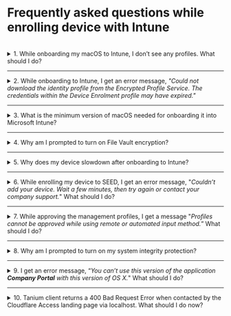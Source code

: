 # Frequently asked questions while enrolling device with Intune

<br>
<details>
  <summary>1. While onboarding my macOS to Intune, I don’t see any profiles. What should I do?</summary>
  <ol>
    <li>Make sure that you have signed in to the <strong>Company Portal</strong> app and see if profiles are listed. If you still do not see any profiles listed, go to step 2.</li>
    <li>Create another local user account and sign in to the <strong>Company Portal</strong> app.</li>
    <li>Repeat the process to setup Intune on your device.</li>
  </ol>  
  </details>
  <hr />
  <details>
  <summary>2. While onboarding to Intune, I get an error message, <em>"Could not download the identity profile from the Encrypted Profile Service. The credentials within the Device Enrolment profile may have expired."</em></summary>

  One of the possible reasons could be that your device was earlier onboarded by another user in Intune and was not offboarded properly.  

  To confirm if that is the case, contact the [SEED team](mailto:gcc2.0_support@tech.gov.sg)  with your device serial number. The SEED team can verify if your device was previously enrolled in Intune under a different user. If this is confirmed, offboard it properly before proceeding to onboard again.

  </details>
  <hr />

  <details>
    <summary>
    3. What is the minimum version of macOS needed for onboarding it into Microsoft Intune?
    </summary>

  Catalina 10.15.x is the minimum version needed for a successful onboarding. If your macOS is an earlier version, ensure to [upgrade it to a later macOS version](https://support.apple.com/downloads/macos).

  </details>
  <hr />

  <details>
    <summary>
  4. Why am I prompted to turn on File Vault encryption? </summary>

  File Vault encryption is needed to ensure device security and compliance.
  </details>
  <hr />
  <details>
  <summary>
  5. Why does my device slowdown after onboarding to Intune?</summary>

This could be due to two antiviruses running simultaneously. Disable one of them to see if it improves the performance of your device.

  </details>
  <hr />

  <details>
  <summary>
  6. While enrolling my device to SEED, I get an error message, "<em>Couldn’t add your device. Wait a few minutes, then try again or contact your company support.</em>" What should I do?
  </summary>

  As suggested wait for few minutes, retry enrolling your device to Intune and click <strong>Approve</strong> in the management profile.
  </details>
  <hr />

  <details>
  <summary>
  7. While approving the management profiles, I get a message "<em>Profiles cannot be approved while using remote or automated input method.</em>” What should I do?
  </summary>

  [Upgrade your macOS to the latest version](https://support.apple.com/downloads/macos) and ensure there is enough disk space available on your Mac device before retrying.
  </details>
  <hr />

<details>
  <summary>
  8. Why am I prompted to turn on my system integrity protection?
  </summary>

  It is a policy requirement by the SEED team. System Integrity Protection is a security technology in OS X El Capitan and later that's designed to help prevent potentially malicious software from modifying protected files and folders on your macOS. System Integrity Protection restricts the root user account and limits the actions that the root user can perform on protected parts of the macOS.

 </details><hr />
<details>
 <summary>
 9. I get an error message, “<em>You can’t use this version of the application <strong>Company Portal</strong> with this version of OS X.</em>" What should I do?</summary>

 [Upgrade to a later macOS version](https://support.apple.com/downloads/macos) and try again.
 </details>
 <hr />
 <details>
  <summary>
  10. Tanium client returns a 400 Bad Request Error when contacted by the Cloudflare Access landing page via localhost. What should I do now? </summary>

  This is due to the time synchronisation issue between Cloudflare and Tanium client. To fix this, resync the local time of your macOS or Windows machine.

  To check and sync your device time with the internet time server:
  <details><summary><strong>For macOS device</strong></summary>
  <ol>
   <li>From the <strong>Apple</strong> menu, select <strong>System Preferences</strong>.</li>

   <li>Go to <strong>Date & Time</strong>.</li>

   <li>Click the <strong>Lock</strong> icon.</li>

   <li>Select <strong>Set date and time automatically</strong> checkbox.  If you’d like to use a custom network time server, enter the domain name of the server.</li>
  </ol>
  </details>
  <details><summary><strong>For Windows 10 device</strong></summary>
  <ol>
  <li>Open the <strong>Start</strong> menu and click <strong>Settings</strong>. </li>
  <li>Choose <strong>Time & Language</strong>.</li>
  <li>Turn on <strong>Set time automatically</strong>.</li>
  <li>Click <strong>Sync now</strong> to synchronize with the time server.</li>

  <li>If you’d like to use a custom network time server, click <strong>Date, time & regional formatting</strong> from <strong>Related Settings</strong> at the upper-right corner. The <strong>Region</strong> settings page is displayed.</li>

  <li>Click <strong>Additional date, time & regional settings</strong> from Related settings</strong> at the upper-right corner. The Clock and Region settings page is displayed. </li>

  <li>Click <strong>Date and Time</strong>.</li>

  <li>Go to <strong>Internet Time</strong> tab and click <strong>Change settings</strong>.</li>

  <li>Enter the domain name of the server.</li>
  </ol>
  </details>
